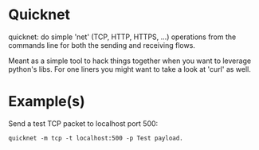 
# Quicknet

quicknet: do simple 'net' (TCP, HTTP, HTTPS, ...) operations from the commands line for both the sending and receiving flows.
          
Meant as a simple tool to hack things together when you want to leverage python's libs.
For one liners you might want to take a look at 'curl' as well.

# Example(s)

Send a test TCP packet to localhost port 500:

    quicknet -m tcp -t localhost:500 -p Test payload.
